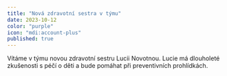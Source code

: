 ```yaml
---
title: "Nová zdravotní sestra v týmu"
date: 2023-10-12
color: "purple"
icon: "mdi:account-plus"
published: true
---
```


Vítáme v týmu novou zdravotní sestru Lucii Novotnou. Lucie má dlouholeté zkušenosti s péčí o děti a bude pomáhat při preventivních prohlídkách.
